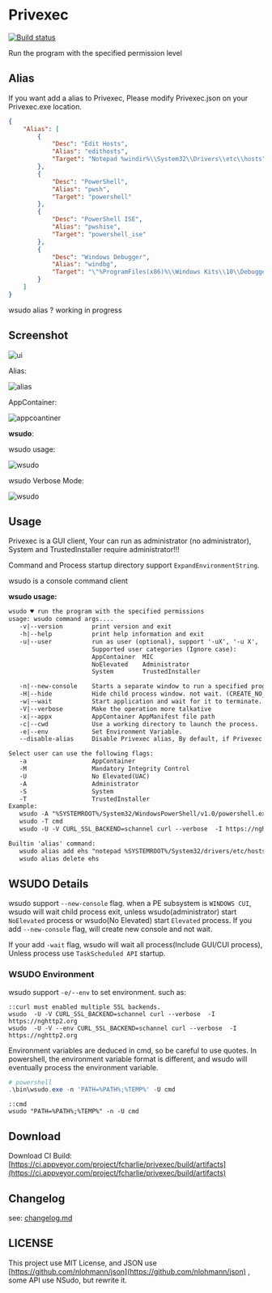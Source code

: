 # Privexec

[![Build status](https://ci.appveyor.com/api/projects/status/2cbd4pceqbldlixx/branch/master?svg=true)](https://ci.appveyor.com/project/fcharlie/privexec/branch/master)

Run the program with the specified permission level

## Alias

If you want add a alias to Privexec, Please modify Privexec.json on your Privexec.exe location.

```json
{
    "Alias": [
        {
            "Desc": "Edit Hosts",
            "Alias": "edithosts",
            "Target": "Notepad %windir%\\System32\\Drivers\\etc\\hosts"
        },
        {
            "Desc": "PowerShell",
            "Alias": "pwsh",
            "Target": "powershell"
        },
        {
            "Desc": "PowerShell ISE",
            "Alias": "pwshise",
            "Target": "powershell_ise"
        },
        {
            "Desc": "Windows Debugger",
            "Alias": "windbg",
            "Target": "\"%ProgramFiles(x86)%\\Windows Kits\\10\\Debuggers\\x64\\windbg.exe\""
        }
    ]
}
```

wsudo alias ? working in progress


## Screenshot

![ui](docs/images/admin.png)


Alias:

![alias](docs/images/alias.png)

AppContainer:

![appcoantiner](docs/images/appcontainer.png)

**wsudo**:


wsudo usage:

![wsudo](docs/images/wsudo.png)

wsudo Verbose Mode:

![wsudo](docs/images/wsudo3.png)

## Usage

Privexec is a GUI client, Your can run as administrator (no administrator), System and TrustedInstaller require administrator!!!

Command and Process startup directory support `ExpandEnvironmentString`.

wsudo is a console command client

**wsudo usage:**

```txt
wsudo ♥ run the program with the specified permissions
usage: wsudo command args....
   -v|--version        print version and exit
   -h|--help           print help information and exit
   -u|--user           run as user (optional), support '-uX', '-u X', '--user=X', '--user X'
                       Supported user categories (Ignore case):
                       AppContainer  MIC
                       NoElevated    Administrator
                       System        TrustedInstaller

   -n|--new-console    Starts a separate window to run a specified program or command.
   -H|--hide           Hide child process window. not wait. (CREATE_NO_WINDOW)
   -w|--wait           Start application and wait for it to terminate.
   -V|--verbose        Make the operation more talkative
   -x|--appx           AppContainer AppManifest file path
   -c|--cwd            Use a working directory to launch the process.
   -e|--env            Set Environment Variable.
   --disable-alias     Disable Privexec alias, By default, if Privexec exists alias, use it.

Select user can use the following flags:
   -a                  AppContainer
   -M                  Mandatory Integrity Control
   -U                  No Elevated(UAC)
   -A                  Administrator
   -S                  System
   -T                  TrustedInstaller
Example:
   wsudo -A "%SYSTEMROOT%/System32/WindowsPowerShell/v1.0/powershell.exe" -NoProfile
   wsudo -T cmd
   wsudo -U -V CURL_SSL_BACKEND=schannel curl --verbose  -I https://nghttp2.org

Builtin 'alias' command:
   wsudo alias add ehs "notepad %SYSTEMROOT%/System32/drivers/etc/hosts" "Edit Hosts"
   wsudo alias delete ehs

```

## WSUDO Details

wsudo support `--new-console` flag. when a PE subsystem is `WINDOWS CUI`, wsudo will wait child process exit, unless wsudo(administrator) start `NoElevated` process or wsudo(No Elevated) start `Elevated` process. If you add `--new-console` flag, will create new console and not wait.

If your add `-wait` flag, wsudo will wait all process(Include GUI/CUI process), Unless process use `TaskScheduled API` startup.

### WSUDO Environment

wsudo support `-e/--env` to set environment. such as:

```batch
::curl must enabled multiple SSL backends.
wsudo  -U -V CURL_SSL_BACKEND=schannel curl --verbose  -I https://nghttp2.org
wsudo  -U -V --env CURL_SSL_BACKEND=schannel curl --verbose  -I https://nghttp2.org
```

Environment variables are deduced in cmd, so be careful to use quotes. In powershell, the environment variable format is different, and wsudo will eventually process the environment variable.

```powershell
# powershell
.\bin\wsudo.exe -n 'PATH=%PATH%;%TEMP%' -U cmd
```

```batch
::cmd
wsudo "PATH=%PATH%;%TEMP%" -n -U cmd
```


## Download

Download CI Build:
[https://ci.appveyor.com/project/fcharlie/privexec/build/artifacts](https://ci.appveyor.com/project/fcharlie/privexec/build/artifacts)


## Changelog

see: [changelog.md](./docs/changelog.md)

## LICENSE

This project use MIT License, and JSON use [https://github.com/nlohmann/json](https://github.com/nlohmann/json) , some API use NSudo, but rewrite it.
